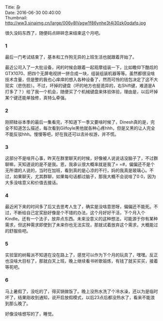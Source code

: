 Title: 杂  
Date: 2016-06-30 00:40:00  
Thumbnail: http://ww3.sinaimg.cn/large/006y8lVagw1f86ynhe3t4j30zk0qdafq.jpg  


很久没码东西了，随便码点碎碎念来结束这个月吧。

### 1
最后一门考试结束了，基本和工作狗无异的上班生活也就跟着开始了。

最近公司入了一大批设备，闲的时候会跟着一起观摩组装一下，比如瞻仰下酷炫的GTX1070、把四个无屏电视拼一拼合成一块，组装组装机器等等。虽然都很没啥技术含量，但是整的我也心痒痒的想入各种设备了，然而可怜的钱包决定了这不大现实（悲伤脸）。不过，坏掉的键盘（坏的地方也挺诡异的，右Shift键，难道是A打多了？）给了我一个机会，随便买了个机械键盘来体验体验，理由是，以后坏掉某个键还能单独修，真特么牵强。

### 2
刚把硅谷本季的最后一集看完，不知道下一季又要啥时候了，Dinesh真的是，完全不知道怎么描述，每次看到Gilfoyle黑他就各种心疼hhh，但是又黑的让人完全不能反驳hhh。慢慢等吧，好在我还可以去补权游，并不慌。

### 3
这部分不是啥开心事，昨天在群里聊天的时候，好像被人说说话没脑子了，不过群聊嘛，天知道说的是不是我。恩，我承认很大概率就是我了= =#，偏偏还不是个无所谓的人说的，当时在加班，看到真的是心凉的不行，妈的我真是玻璃心。不过，如果聊天，尤其群聊，如果每句话都过脑子，那我大概不会说啥了0 0，因为大多没啥意义和价值去接话。

### 4
最近闲下来的时间多了后又去思考人生了，确实是没啥意思呀，偏偏还不能死。不过，不断给自己定奖励好像是个不错的办法，这个月好好干活，下个月入个Kindle。还有一个法子，放弃点东西。未来没意义的这种想法，可能源于你有某种需求，但这种需求即使到了未来你也无法实现，那就试着放弃这个需求，大概能过的舒服些吧。

### 5
实验室的树莓派不知道在没在路上了，感觉可以作为下个月的玩具了，嘿嘿。反正也没啥大目标了，那就白天上班，晚上继续看书听歌锻炼，有钱了就买买买，接着等死吧。

### 6
马上暑假了，没吃的了，得买锅做饭了。晚上没热水洗了个冷水澡，还以为是临时坏了，结果刚收到通知，说开启放假模式，以后23点后都没热水了，看来不能浪到那么晚了。

好像没啥想写的了，睡觉。
